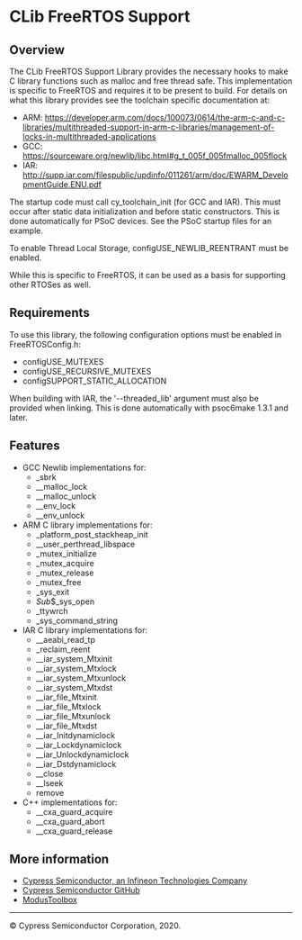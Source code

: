 # CLib FreeRTOS Support

## Overview

The CLib FreeRTOS Support Library provides the necessary hooks to make C library functions such as malloc and free thread safe. This implementation is specific to FreeRTOS and requires it to be present to build. For details on what this library provides see the toolchain specific documentation at:
* ARM: https://developer.arm.com/docs/100073/0614/the-arm-c-and-c-libraries/multithreaded-support-in-arm-c-libraries/management-of-locks-in-multithreaded-applications
* GCC: https://sourceware.org/newlib/libc.html#g_t_005f_005fmalloc_005flock
* IAR: http://supp.iar.com/filespublic/updinfo/011261/arm/doc/EWARM_DevelopmentGuide.ENU.pdf

The startup code must call cy_toolchain_init (for GCC and IAR). This must occur after static data initialization and before static constructors. This is done automatically for PSoC devices. See the PSoC startup files for an example.

To enable Thread Local Storage, configUSE_NEWLIB_REENTRANT must be enabled.

While this is specific to FreeRTOS, it can be used as a basis for supporting other RTOSes as well.

## Requirements
To use this library, the following configuration options must be enabled in FreeRTOSConfig.h:
* configUSE_MUTEXES
* configUSE_RECURSIVE_MUTEXES
* configSUPPORT_STATIC_ALLOCATION

When building with IAR, the '--threaded_lib' argument must also be provided when linking. This is done automatically with psoc6make 1.3.1 and later.

## Features
* GCC Newlib implementations for:
    * _sbrk
    * __malloc_lock
    * __malloc_unlock
    * __env_lock
    * __env_unlock
* ARM C library implementations for:
    * _platform_post_stackheap_init
    * __user_perthread_libspace
    * _mutex_initialize
    * _mutex_acquire
    * _mutex_release
    * _mutex_free
    * _sys_exit
    * $Sub$$_sys_open
    * _ttywrch
    * _sys_command_string
* IAR C library implementations for:
    * __aeabi_read_tp
    * _reclaim_reent
    * __iar_system_Mtxinit
    * __iar_system_Mtxlock
    * __iar_system_Mtxunlock
    * __iar_system_Mtxdst
    * __iar_file_Mtxinit
    * __iar_file_Mtxlock
    * __iar_file_Mtxunlock
    * __iar_file_Mtxdst
    * __iar_Initdynamiclock
    * __iar_Lockdynamiclock
    * __iar_Unlockdynamiclock
    * __iar_Dstdynamiclock
    * __close
    * __lseek
    * remove
* C++ implementations for:
    * __cxa_guard_acquire
    * __cxa_guard_abort
    * __cxa_guard_release

## More information
* [Cypress Semiconductor, an Infineon Technologies Company](http://www.cypress.com)
* [Cypress Semiconductor GitHub](https://github.com/cypresssemiconductorco)
* [ModusToolbox](https://www.cypress.com/products/modustoolbox-software-environment)

---
© Cypress Semiconductor Corporation, 2020.
